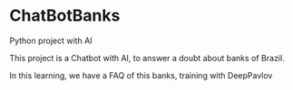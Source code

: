 # ChatBotBanks
Python project with AI

This project is a Chatbot with AI, to answer a doubt about banks of Brazil.

In this learning, we have a FAQ of this banks, training with DeepPavlov
